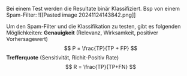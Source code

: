 Bei einem Test  werden die Resultate binär Klassifiziert.
Bsp von einem Spam-Filter:
![[Pasted image 20241124143842.png]]

Um den Spam-Filter und die Klassifikation zu testen, gibt es folgenden Möglichkeiten:
**Genauigkeit** (Relevanz, Wirksamkeit, positiver Vorhersagewert)
$$
P = \frac{TP}{TP + FP}
$$
**Trefferquote** (Sensitivität, Richit-Positiv Rate)
$$
R = \frac{TP}{TP+FN}
$$
